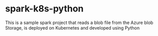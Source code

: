 # spark-k8s-python
This is a sample spark project that reads a blob file from the Azure blob Storage, is deployed on Kubernetes and developed using Python
